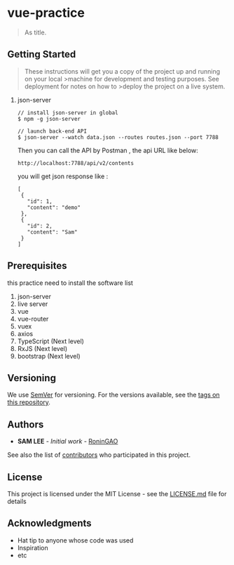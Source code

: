 # vue-practice

> As title.

## Getting Started

>These instructions will get you a copy of the project up and running on your local >machine for development and testing purposes. See deployment for notes on how to >deploy the project on a live system.

1. json-server

   ```#!bin/bash
   // install json-server in global
   $ npm -g json-server

   // launch back-end API
   $ json-server --watch data.json --routes routes.json --port 7788
   ```

   Then you can call the API by Postman , the api URL like below:

   ```#url
   http://localhost:7788/api/v2/contents
   ```

   you will get json response like :

   ```#!json
   [
    {
      "id": 1,
      "content": "demo"
    },
    {
      "id": 2,
      "content": "Sam"
    }
   ]
   ```

## Prerequisites

this practice need to install the software list

1. json-server
2. live server
3. vue
4. vue-router
5. vuex
6. axios
7. TypeScript (Next level)
8. RxJS (Next level)
9. bootstrap (Next level)

## Versioning

We use [SemVer](http://semver.org/) for versioning. For the versions available, see the [tags on this repository](https://github.com/RoninGAO/vue-practice/tags).

## Authors

* **SAM LEE** - *Initial work* - [RoninGAO](https://github.com/RoninGAO)

See also the list of [contributors](https://github.com/RoninGAO/vue-practice/contributors) who participated in this project.

## License

This project is licensed under the MIT License - see the [LICENSE.md](LICENSE.md) file for details

## Acknowledgments

* Hat tip to anyone whose code was used
* Inspiration
* etc